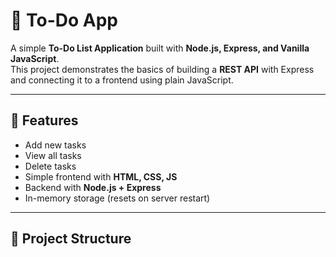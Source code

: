# 📝 To-Do App

A simple **To-Do List Application** built with **Node.js, Express, and Vanilla JavaScript**.  
This project demonstrates the basics of building a **REST API** with Express and connecting it to a frontend using plain JavaScript.

---

## 🚀 Features
- Add new tasks  
- View all tasks  
- Delete tasks  
- Simple frontend with **HTML, CSS, JS**  
- Backend with **Node.js + Express**  
- In-memory storage (resets on server restart)  

---

## 📂 Project Structure
